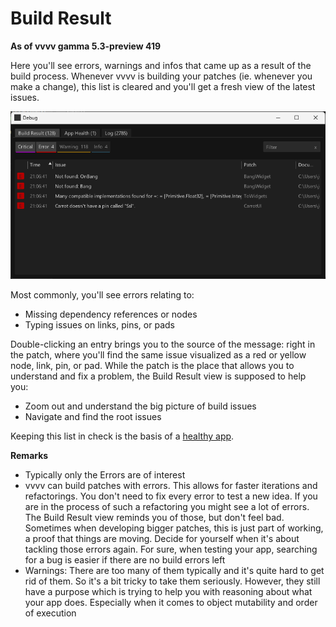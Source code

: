 # Build Result

**As of vvvv gamma 5.3-preview 419**

Here you'll see errors, warnings and infos that came up as a result of the build process. Whenever vvvv is building your patches (ie. whenever you make a change), this list is cleared and you'll get a fresh view of the latest issues. 

![](../../images/reference/hde/2023-12-20-21-12-17.png)

Most commonly, you'll see errors relating to: 
* Missing dependency references or nodes
* Typing issues on links, pins, or pads

Double-clicking an entry brings you to the source of the message: right in the patch, where you'll find the same issue visualized as a red or yellow node, link, pin, or pad.
While the patch is the place that allows you to understand and fix a problem, the Build Result view is supposed to help you:
* Zoom out and understand the big picture of build issues
* Navigate and find the root issues

Keeping this list in check is the basis of a [healthy app](debugging-apphealth.md).

**Remarks**
* Typically only the Errors are of interest
* vvvv can build patches with errors. This allows for faster iterations and refactorings. You don't need to fix every error to test a new idea. If you are in the process of such a refactoring you might see a lot of errors. The Build Result view reminds you of those, but don't feel bad. Sometimes when developing bigger patches, this is just part of working, a proof that things are moving. Decide for yourself when it's about tackling those errors again. For sure, when testing your app, searching for a bug is easier if there are no build errors left
* Warnings: There are too many of them typically and it's quite hard to get rid of them. So it's a bit tricky to take them seriously. However, they still have a purpose which is trying to help you with reasoning about what your app does. Especially when it comes to object mutability and order of execution